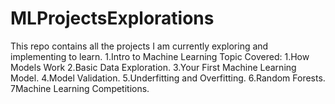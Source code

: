 # MLProjectsExplorations
This repo contains all the projects I am currently exploring and implementing to learn.
1.Intro to Machine Learning 
    Topic Covered:
    1.How Models Work
    2.Basic Data Exploration.
    3.Your First Machine Learning Model.
    4.Model Validation.
    5.Underfitting and Overfitting.
    6.Random Forests.
    7Machine Learning Competitions.
